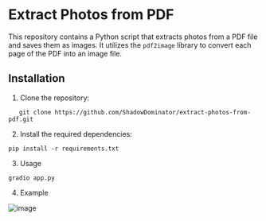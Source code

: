 # Extract Photos from PDF

This repository contains a Python script that extracts photos from a PDF file and saves them as images. It utilizes the `pdf2image` library to convert each page of the PDF into an image file.

## Installation

1. Clone the repository:
```shell
   git clone https://github.com/ShadowDominator/extract-photos-from-pdf.git
```
2. Install the required dependencies:
```shell
pip install -r requirements.txt
```
3. Usage
```shell
gradio app.py
```
4. Example

![image](https://github.com/ShadowDominator/extract-photos-from-pdf/assets/134040467/7a57eaa8-4aae-4d39-a779-833c8f0eac03)

